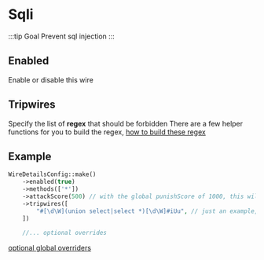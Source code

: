 # Sqli
:::tip Goal
Prevent sql injection
:::

## Enabled
Enable or disable this wire

<!--@include: ./_methods.md-->

<!--@include: ./_attackscore.md-->

## Tripwires
Specify the list of **regex** that should be forbidden
There are a few helper functions for you to build the regex, [how to build these regex](./regex.md)

## Example
```php
WireDetailsConfig::make()
    ->enabled(true)
    ->methods(['*'])
    ->attackScore(500) // with the global punishScore of 1000, this will block the user/ip on the second attempt
    ->tripwires([
        "#[\d\W](union select|select *)[\d\W]#iUu", // just an example, the config contains many more
    ])
    
    //... optional overrides        
````

[optional global overriders](./optionals.md)
